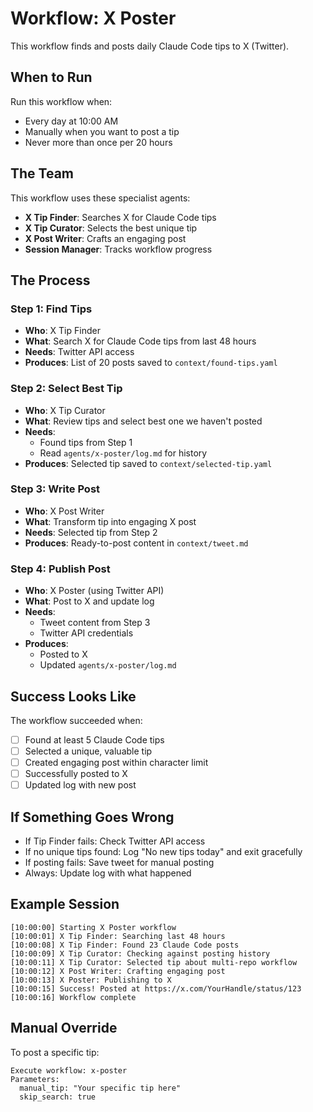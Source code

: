 # Workflow: X Poster

This workflow finds and posts daily Claude Code tips to X (Twitter).

## When to Run

Run this workflow when:
- Every day at 10:00 AM
- Manually when you want to post a tip
- Never more than once per 20 hours

## The Team

This workflow uses these specialist agents:
- **X Tip Finder**: Searches X for Claude Code tips
- **X Tip Curator**: Selects the best unique tip
- **X Post Writer**: Crafts an engaging post
- **Session Manager**: Tracks workflow progress

## The Process

### Step 1: Find Tips
- **Who**: X Tip Finder
- **What**: Search X for Claude Code tips from last 48 hours
- **Needs**: Twitter API access
- **Produces**: List of 20 posts saved to `context/found-tips.yaml`

### Step 2: Select Best Tip
- **Who**: X Tip Curator
- **What**: Review tips and select best one we haven't posted
- **Needs**: 
  - Found tips from Step 1
  - Read `agents/x-poster/log.md` for history
- **Produces**: Selected tip saved to `context/selected-tip.yaml`

### Step 3: Write Post
- **Who**: X Post Writer
- **What**: Transform tip into engaging X post
- **Needs**: Selected tip from Step 2
- **Produces**: Ready-to-post content in `context/tweet.md`

### Step 4: Publish Post
- **Who**: X Poster (using Twitter API)
- **What**: Post to X and update log
- **Needs**: 
  - Tweet content from Step 3
  - Twitter API credentials
- **Produces**: 
  - Posted to X
  - Updated `agents/x-poster/log.md`

## Success Looks Like

The workflow succeeded when:
- [ ] Found at least 5 Claude Code tips
- [ ] Selected a unique, valuable tip
- [ ] Created engaging post within character limit
- [ ] Successfully posted to X
- [ ] Updated log with new post

## If Something Goes Wrong

- If Tip Finder fails: Check Twitter API access
- If no unique tips found: Log "No new tips today" and exit gracefully
- If posting fails: Save tweet for manual posting
- Always: Update log with what happened

## Example Session

```
[10:00:00] Starting X Poster workflow
[10:00:01] X Tip Finder: Searching last 48 hours
[10:00:08] X Tip Finder: Found 23 Claude Code posts
[10:00:09] X Tip Curator: Checking against posting history
[10:00:11] X Tip Curator: Selected tip about multi-repo workflow
[10:00:12] X Post Writer: Crafting engaging post
[10:00:13] X Poster: Publishing to X
[10:00:15] Success! Posted at https://x.com/YourHandle/status/123
[10:00:16] Workflow complete
```

## Manual Override

To post a specific tip:
```
Execute workflow: x-poster
Parameters:
  manual_tip: "Your specific tip here"
  skip_search: true
```